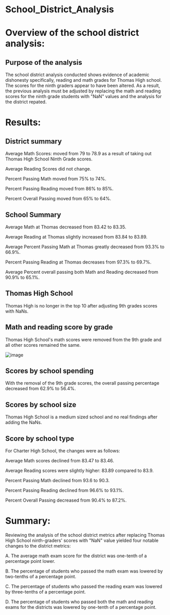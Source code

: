 # School_District_Analysis

# Overview of the school district analysis:

## Purpose of the analysis

The school district analysis conducted shows evidence of academic dishonesty specifically, reading and math grades for Thomas High school. The scores for the ninth graders appear to have been altered. As a result, the previous analysis must be adjusted by replacing the math and reading scores for the ninth grade students with "NaN" values and the analysis for the district repated.


# Results:

## District summary

Average Math Scores: moved from 79 to 78.9 as a result of taking out Thomas High School Ninth Grade scores.

Average Reading Scores did not change.

Percent Passing Math moved from 75% to 74%.

Percent Passing Reading moved from 86% to 85%.

Percent Overall Passing moved from 65% to 64%.



## School Summary

Average Math at Thomas decreased from 83.42 to 83.35.

Average Reading at Thomas slightly increased from 83.84 to 83.89.

Average Percent Passing Math at Thomas greatly decreased from 93.3% to 66.9%.

Percent Passing Reading at Thomas decreases from 97.3% to 69.7%.

Average Percent overall passing both Math and Reading decreased from 90.9% to 65.1%.



## Thomas High School

Thomas High is no longer in the top 10 after adjusting 9th grades scores with NaNs.



## Math and reading score by grade

Thomas High School's math scores were removed from the 9th grade and all other scores remained the same.

![image](https://user-images.githubusercontent.com/91093413/138618471-00691556-43eb-4a87-b134-972bcfcf8e79.png)



## Scores by school spending

With the removal of the 9th grade scores, the overall passing percentage decreased from 62.9% to 56.4%.

## Scores by school size

Thomas High School is a medium sized school and no real findings after adding the NaNs.

## Score by school type

For Charter High School, the changes were as follows:

Average Math scores declined from 83.47 to 83.46.

Average Reading scores were slightly higher: 83.89 compared to 83.9.

Percent Passing Math declined from 93.6 to 90.3.

Percent Passing Reading declined from 96.6% to 93.1%.

Percent Overall Passing decreased from 90.4% to 87.2%.


# Summary:
Reviewing the analysis of the school district metrics after replacing Thomas High School ninth-graders' scores with "NaN" value yielded four notable changes to the district metrics:

A. The average math exam score for the district was one-tenth of a percentage point lower.

B. The percentage of students who passed the math exam was lowered by two-tenths of a percentage point.

C. The percentage of students who passed the reading exam was lowered by three-tenths of a percentage point.

D. The percentage of students who passed both the math and reading exams for the districts was lowered by one-tenth of a percentage point.


